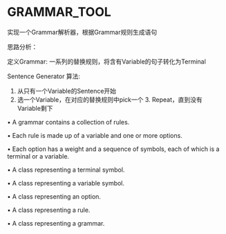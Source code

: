 # GRAMMAR_TOOL
实现一个Grammar解析器，根据Grammar规则生成语句

思路分析：

定义Grammar: 一系列的替换规则，将含有Variable的句子转化为Terminal

Sentence Generator 算法:
1. 从只有一个Variable的Sentence开始
2. 选一个Variable，在对应的替换规则中pick一个 3. Repeat，直到没有Variable剩下

• A grammar contains a collection of rules.

• Each rule is made up of a variable and one or more options.

• Each option has a weight and a sequence of symbols, each of which is a terminal or a variable.


• A class representing a terminal symbol.

• A class representing a variable symbol.

• A class representing an option.

• A class representing a rule.

• A class representing a grammar.
